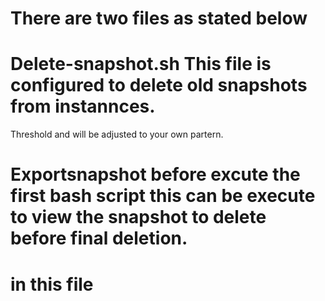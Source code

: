 # There are two files as stated below
# Delete-snapshot.sh This file is configured to delete old snapshots from instannces. 
  Threshold and <region> will be adjusted to your own partern. 
# Exportsnapshot before excute the first bash script this can be execute to view the snapshot to delete before final deletion.
# in this file 
